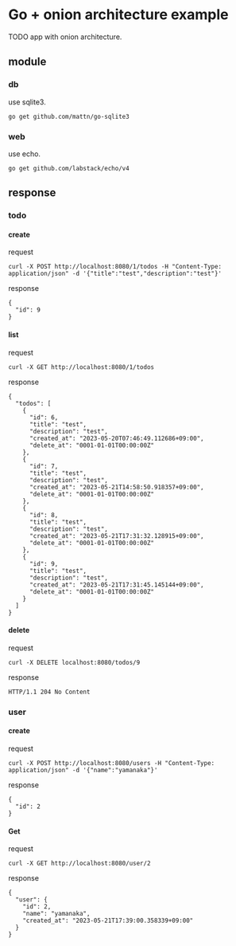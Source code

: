# Go + onion architecture example

TODO app with onion architecture.

## module

### db

use sqlite3.

```
go get github.com/mattn/go-sqlite3
```

### web

use echo.

```
go get github.com/labstack/echo/v4
```

## response

### todo

#### create

request

```
curl -X POST http://localhost:8080/1/todos -H "Content-Type: application/json" -d '{"title":"test","description":"test"}'
```

response 

```
{
  "id": 9
}
```

#### list

request

```
curl -X GET http://localhost:8080/1/todos
```

response 

```
{
  "todos": [
    {
      "id": 6,
      "title": "test",
      "description": "test",
      "created_at": "2023-05-20T07:46:49.112686+09:00",
      "delete_at": "0001-01-01T00:00:00Z"
    },
    {
      "id": 7,
      "title": "test",
      "description": "test",
      "created_at": "2023-05-21T14:58:50.918357+09:00",
      "delete_at": "0001-01-01T00:00:00Z"
    },
    {
      "id": 8,
      "title": "test",
      "description": "test",
      "created_at": "2023-05-21T17:31:32.128915+09:00",
      "delete_at": "0001-01-01T00:00:00Z"
    },
    {
      "id": 9,
      "title": "test",
      "description": "test",
      "created_at": "2023-05-21T17:31:45.145144+09:00",
      "delete_at": "0001-01-01T00:00:00Z"
    }
  ]
}
```

#### delete

request

```
curl -X DELETE localhost:8080/todos/9
```

response

```
HTTP/1.1 204 No Content
```

### user

#### create

request

```
curl -X POST http://localhost:8080/users -H "Content-Type: application/json" -d '{"name":"yamanaka"}'
```

response 

```
{
  "id": 2
}
```

#### Get

request

```
curl -X GET http://localhost:8080/user/2
```

response 

```
{
  "user": {
    "id": 2,
    "name": "yamanaka",
    "created_at": "2023-05-21T17:39:00.358339+09:00"
  }
}
```